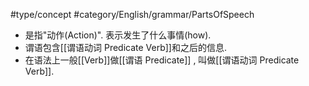 #type/concept #category/English/grammar/PartsOfSpeech 

- 是指"动作(Action)".  表示发生了什么事情(how). 
- 谓语包含[[谓语动词 Predicate Verb]]和之后的信息. 
- 在语法上一般[[Verb]]做[[谓语 Predicate]] , 叫做[[谓语动词 Predicate Verb]]. 
